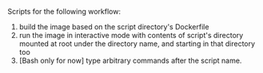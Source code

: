 Scripts for the following workflow:

1. build the image based on the script directory's Dockerfile
2. run the image in interactive mode with contents of script's directory mounted at root under the directory name, and starting in that directory too
3. [Bash only for now] type arbitrary commands after the script name.